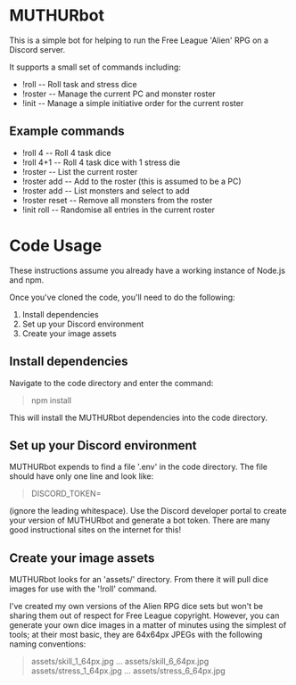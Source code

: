 # MUTHURbot
This is a simple bot for helping to run the Free League 'Alien' RPG on a Discord server.

It supports a small set of commands including:

  * !roll   -- Roll task and stress dice
  * !roster -- Manage the current PC and monster roster
  * !init   -- Manage a simple initiative order for the current roster

## Example commands

  * !roll 4                   -- Roll 4 task dice
  * !roll 4+1                 -- Roll 4 task dice with 1 stress die
  * !roster                   -- List the current roster
  * !roster add <entityname>  -- Add <entityname> to the roster (this is assumed to be a PC)
  * !roster add               -- List monsters and select to add
  * !roster reset             -- Remove all monsters from the roster
  * !init roll                -- Randomise all entries in the current roster

# Code Usage
These instructions assume you already have a working instance of Node.js and npm.

Once you've cloned the code, you'll need to do the following:

  1. Install dependencies
  1. Set up your Discord environment
  1. Create your image assets

## Install dependencies
Navigate to the code directory and enter the command:

  > npm install

This will install the MUTHURbot dependencies into the code directory.

## Set up your Discord environment
MUTHURbot expends to find a file '.env' in the code directory. The file 
should have only one line and look like:

  > DISCORD_TOKEN=<your bot token here>

(ignore the leading whitespace). Use the Discord developer portal to create your 
version of MUTHURbot and generate a bot token. There are many good instructional 
sites on the internet for this!

## Create your image assets
MUTHURbot looks for an 'assets/' directory. From there it will pull dice images 
for use with the '!roll' command.

I've created my own versions of the Alien RPG dice sets but won't be sharing them 
out of respect for Free League copyright. However, you can generate your own 
dice images in a matter of minutes using the simplest of tools; at their most 
basic, they are 64x64px JPEGs with the following naming conventions:

  >assets/skill_1_64px.jpg
  >...
  >assets/skill_6_64px.jpg
  >assets/stress_1_64px.jpg
  >...
  >assets/stress_6_64px.jpg